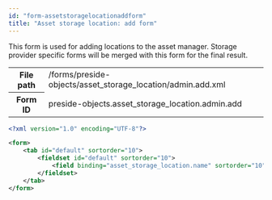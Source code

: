```yaml
---
id: "form-assetstoragelocationaddform"
title: "Asset storage location: add form"
---
```


This form is used for adding locations to the asset manager. Storage provider
specific forms will be merged with this form for the final result.

<div class="table-responsive"><table class="table table-condensed"><tr><th>File path</th><td>/forms/preside-objects/asset_storage_location/admin.add.xml</td></tr><tr><th>Form ID</th><td>preside-objects.asset_storage_location.admin.add</td></tr></table></div>

```xml
<?xml version="1.0" encoding="UTF-8"?>

<form>
    <tab id="default" sortorder="10">
        <fieldset id="default" sortorder="10">
            <field binding="asset_storage_location.name" sortorder="10" control="textinput" />
        </fieldset>
    </tab>
</form>
```